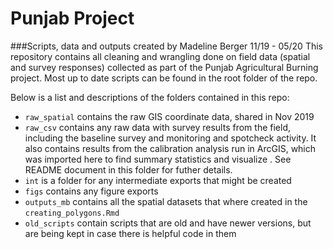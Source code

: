 # Punjab Project
###Scripts, data and outputs created by Madeline Berger 11/19 - 05/20
This repository contains all cleaning and wrangling done on field data (spatial and survey responses) collected as part of the Punjab Agricultural Burning project. Most up to date scripts can be found in the root folder of the repo. 

Below is a list and descriptions of the folders contained in this repo:
- `raw_spatial` contains the raw GIS coordinate data, shared in Nov 2019
- `raw_csv` contains any raw data with survey results from the field, including the baseline survey and monitoring and spotcheck activity. It also contains results from the calibration analysis run in ArcGIS, which was imported here to find summary statistics and visualize . See README document in this folder for futher details. 
- `int` is a folder for any intermediate exports that might be created
- `figs` contains any figure exports
- `outputs_mb` contains all the spatial datasets that where created in the `creating_polygons.Rmd`
- `old_scripts` contain scripts that are old and have newer versions, but are being kept in case there is helpful code in them 

